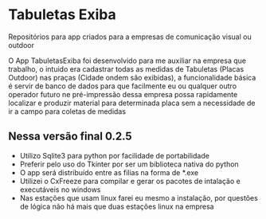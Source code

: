 # Tabuletas Exiba
Repositórios para app criados para a empresas de comunicação visual ou outdoor

O App TabuletasExiba foi desenvolvido para me auxiliar na empresa que trabalho, o intuido era cadastrar 
todas as medidas de Tabuletas (Placas Outdoor) nas praças (Cidade ondem são exibidas), a funcionalidade
básica é servir de banco de dados para que facilmente eu ou qualquer outro operador futuro ne pré-impressão
dessa empresa possa rapidamente localizar e produzir material para determinada placa sem a necessidade de ir
a campo para coletas de medidas

## Nessa versão final 0.2.5

- Utilizo Sqlite3 para python por facilidade de portabilidade
- Preferir pelo uso do Tkinter por ser um biblioteca nativa do python
- O app será distribuído entre as filias na forma de *.exe
- Utilizei o CxFreeze para compilar e gerar os pacotes de intalação e executáveis no windows
- Nas estações que usam linux farei eu mesmo a instalação, por questões de lógica não há mais que duas estações linux na empresa


